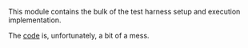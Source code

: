This module contains the bulk of the test harness setup and execution
implementation.

The [code] is, unfortunately, a bit of a mess.

  [code]: api/packages/test-harness/lib/harness.js
